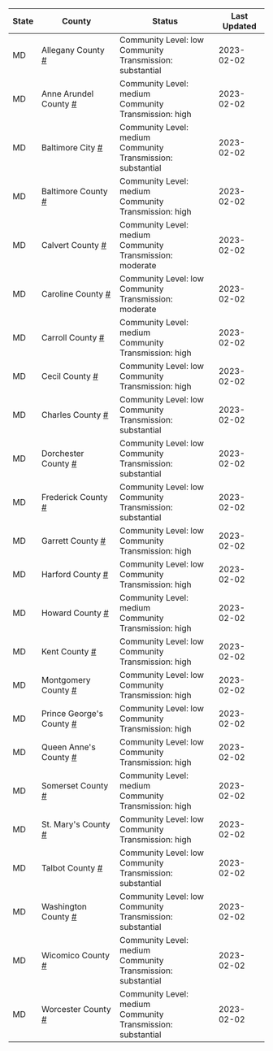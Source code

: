 State | County | Status | Last Updated
--- | --- | --- | --- 
MD | Allegany County <a href="#allegany_county">#</a> | <a name="allegany_county"></a>Community Level: low<br/>Community Transmission: substantial | 2023-02-02
MD | Anne Arundel County <a href="#anne_arundel_county">#</a> | <a name="anne_arundel_county"></a>Community Level: medium<br/>Community Transmission: high | 2023-02-02
MD | Baltimore City <a href="#baltimore_city">#</a> | <a name="baltimore_city"></a>Community Level: medium<br/>Community Transmission: substantial | 2023-02-02
MD | Baltimore County <a href="#baltimore_county">#</a> | <a name="baltimore_county"></a>Community Level: medium<br/>Community Transmission: high | 2023-02-02
MD | Calvert County <a href="#calvert_county">#</a> | <a name="calvert_county"></a>Community Level: medium<br/>Community Transmission: moderate | 2023-02-02
MD | Caroline County <a href="#caroline_county">#</a> | <a name="caroline_county"></a>Community Level: low<br/>Community Transmission: moderate | 2023-02-02
MD | Carroll County <a href="#carroll_county">#</a> | <a name="carroll_county"></a>Community Level: medium<br/>Community Transmission: high | 2023-02-02
MD | Cecil County <a href="#cecil_county">#</a> | <a name="cecil_county"></a>Community Level: low<br/>Community Transmission: high | 2023-02-02
MD | Charles County <a href="#charles_county">#</a> | <a name="charles_county"></a>Community Level: low<br/>Community Transmission: substantial | 2023-02-02
MD | Dorchester County <a href="#dorchester_county">#</a> | <a name="dorchester_county"></a>Community Level: low<br/>Community Transmission: substantial | 2023-02-02
MD | Frederick County <a href="#frederick_county">#</a> | <a name="frederick_county"></a>Community Level: low<br/>Community Transmission: substantial | 2023-02-02
MD | Garrett County <a href="#garrett_county">#</a> | <a name="garrett_county"></a>Community Level: low<br/>Community Transmission: high | 2023-02-02
MD | Harford County <a href="#harford_county">#</a> | <a name="harford_county"></a>Community Level: low<br/>Community Transmission: high | 2023-02-02
MD | Howard County <a href="#howard_county">#</a> | <a name="howard_county"></a>Community Level: medium<br/>Community Transmission: high | 2023-02-02
MD | Kent County <a href="#kent_county">#</a> | <a name="kent_county"></a>Community Level: low<br/>Community Transmission: high | 2023-02-02
MD | Montgomery County <a href="#montgomery_county">#</a> | <a name="montgomery_county"></a>Community Level: low<br/>Community Transmission: high | 2023-02-02
MD | Prince George's County <a href="#prince_george's_county">#</a> | <a name="prince_george's_county"></a>Community Level: low<br/>Community Transmission: high | 2023-02-02
MD | Queen Anne's County <a href="#queen_anne's_county">#</a> | <a name="queen_anne's_county"></a>Community Level: low<br/>Community Transmission: high | 2023-02-02
MD | Somerset County <a href="#somerset_county">#</a> | <a name="somerset_county"></a>Community Level: medium<br/>Community Transmission: high | 2023-02-02
MD | St. Mary's County <a href="#st._mary's_county">#</a> | <a name="st._mary's_county"></a>Community Level: low<br/>Community Transmission: high | 2023-02-02
MD | Talbot County <a href="#talbot_county">#</a> | <a name="talbot_county"></a>Community Level: low<br/>Community Transmission: substantial | 2023-02-02
MD | Washington County <a href="#washington_county">#</a> | <a name="washington_county"></a>Community Level: low<br/>Community Transmission: substantial | 2023-02-02
MD | Wicomico County <a href="#wicomico_county">#</a> | <a name="wicomico_county"></a>Community Level: medium<br/>Community Transmission: substantial | 2023-02-02
MD | Worcester County <a href="#worcester_county">#</a> | <a name="worcester_county"></a>Community Level: medium<br/>Community Transmission: substantial | 2023-02-02
